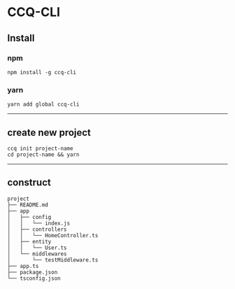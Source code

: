 # CCQ-CLI

## Install

### npm
```
npm install -g ccq-cli
```

### yarn
```
yarn add global ccq-cli
```

---

## create new project
```
ccq init project-name
cd project-name && yarn
```

---

## construct
```
project
├── README.md
├── app
│   ├── config
│   │   └── index.js
│   ├── controllers
│   │   └── HomeController.ts
│   ├── entity
│   │   └── User.ts
│   └── middlewares
│       └── testMiddleware.ts
├── app.ts
├── package.json
└── tsconfig.json
```
